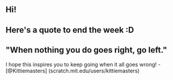 Hi!
-
Here's a quote to end the week :D
 -
"When nothing you do goes right, go left."
-
I hope this inspires you to keep going when it all goes wrong!
 -[@Kittiemasters] (scratch.mit.edu/users/kittiemasters)